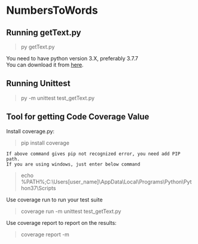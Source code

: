 # NumbersToWords

## Running getText.py
> py getText.py

You need to have python version 3.X, preferably 3.7.7
<br>
You can download it from [here](https://www.python.org/downloads/release/python-377/).

## Running Unittest
> py -m unittest test_getText.py


## Tool for getting Code Coverage Value

Install coverage.py:
> pip install coverage

```
If above command gives pip not recognized error, you need add PIP path.
If you are using windows, just enter below command
```
> echo %PATH%;C:\Users\[user_name]\AppData\Local\Programs\Python\Python37\Scripts

Use coverage run to run your test suite
> coverage run -m unittest test_getText.py

Use coverage report to report on the results:
> coverage report -m




